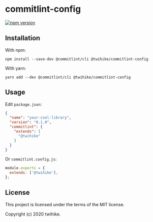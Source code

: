 # commitlint-config

[![npm version](https://badge.fury.io/js/%40twihike%2Fcommitlint-config.svg)](https://badge.fury.io/js/%40twihike%2Fcommitlint-config)

## Installation

With npm:

```shell
npm install --save-dev @commitlint/cli @twihike/commitlint-config
```

With yarn:

```shell
yarn add --dev @commitlint/cli @twihike/commitlint-config
```

## Usage

Edit `package.json`:

```json
{
  "name": "your-cool-library",
  "version": "0.1.0",
  "commitlint": {
    "extends": [
      "@twihike"
    ]
  }
}
```

Or `commitlint.config.js`:

```javascript
module.exports = {
  extends: ['@twihike'],
};
```

## License

This project is licensed under the terms of the MIT license.

Copyright (c) 2020 twihike.
